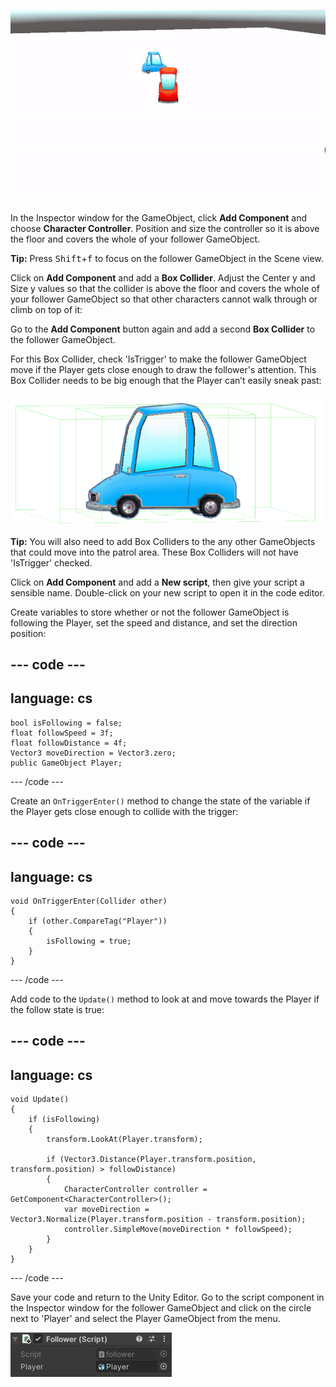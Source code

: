 ![Animated gif of the Game view showing a blue car following a red car.](images/car-follow.gif)

In the Inspector window for the GameObject, click **Add Component** and choose **Character Controller**. Position and size the controller so it is above the floor and covers the whole of your follower GameObject.

**Tip:** Press <kbd>Shift</kbd>+<kbd>f</kbd> to focus on the follower GameObject in the Scene view.

Click on **Add Component** and add a **Box Collider**. Adjust the Center y and Size y values so that the collider is above the floor and covers the whole of your follower GameObject so that other characters cannot walk through or climb on top of it:

Go to the **Add Component** button again and add a second **Box Collider** to the follower GameObject.

For this Box Collider, check 'IsTrigger' to make the follower GameObject move if the Player gets close enough to draw the follower's attention. This Box Collider needs to be big enough that the Player can’t easily sneak past:

![The Scene view showing the car with Character Collider and Box Collider fitting around its body and a Box Collider much larger on the x- and y-axes.](images/colliders-car.png)

**Tip:** You will also need to add Box Colliders to the any other GameObjects that could move into the patrol area. These Box Colliders will not have 'IsTrigger' checked.

Click on **Add Component** and add a **New script**, then give your script a sensible name. Double-click on your new script to open it in the code editor.

Create variables to store whether or not the follower GameObject is following the Player, set the speed and distance, and set the direction position:

--- code ---
---
language: cs
---
    bool isFollowing = false;
    float followSpeed = 3f;
    float followDistance = 4f;
    Vector3 moveDirection = Vector3.zero;
    public GameObject Player;
--- /code ---

Create an `OnTriggerEnter()` method to change the state of the variable if the Player gets close enough to collide with the trigger:

--- code ---
---
language: cs
---
    void OnTriggerEnter(Collider other)
    {
        if (other.CompareTag("Player"))
        {
            isFollowing = true;
        }
    }
--- /code ---

Add code to the `Update()` method to look at and move towards the Player if the follow state is true: 

--- code ---
---
language: cs
---
    void Update()
    {
        if (isFollowing)
        {
            transform.LookAt(Player.transform);

            if (Vector3.Distance(Player.transform.position, transform.position) > followDistance)
            {
                CharacterController controller = GetComponent<CharacterController>();
                var moveDirection = Vector3.Normalize(Player.transform.position - transform.position);
                controller.SimpleMove(moveDirection * followSpeed);
            }
        }
    }
--- /code ---

Save your code and return to the Unity Editor. Go to the script component in the Inspector window for the follower GameObject and click on the circle next to 'Player' and select the Player GameObject from the menu.

![The Inspector window showing the script component with Player GameObject in the Player variable.](images/script-player.png)
